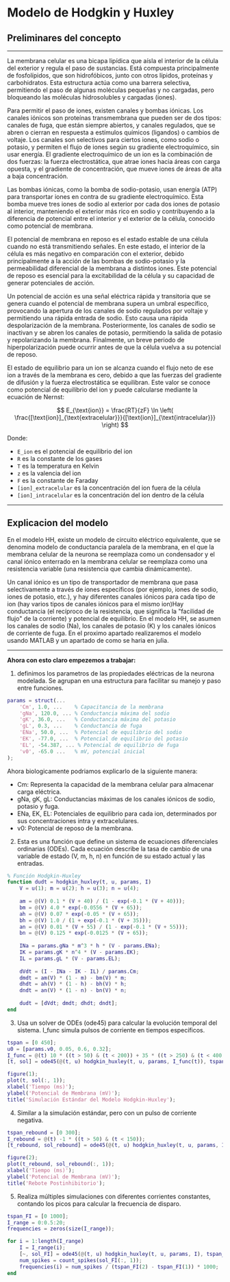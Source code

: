 # Modelo de Hodgkin y Huxley

## Preliminares del concepto 
---

La membrana celular es una bicapa lipídica que aísla el interior de la célula del exterior y regula el paso de sustancias. Está compuesta principalmente de fosfolípidos, que son hidrofóbicos, junto con otros lípidos, proteínas y carbohidratos. Esta estructura actúa como una barrera selectiva, permitiendo el paso de algunas moléculas pequeñas y no cargadas, pero bloqueando las moléculas hidrosolubles y cargadas (iones). 

Para permitir el paso de iones, existen canales y bombas iónicas. Los canales iónicos son proteínas transmembrana que pueden ser de dos tipos: canales de fuga, que están siempre abiertos, y canales regulados, que se abren o cierran en respuesta a estímulos químicos (ligandos) o cambios de voltaje. Los canales son selectivos para ciertos iones, como sodio o potasio, y permiten el flujo de iones según su gradiente electroquímico, sin usar energía. El gradiente electroquímico de un ion es la combinación de dos fuerzas: la fuerza electrostática, que atrae iones hacia áreas con carga opuesta, y el gradiente de concentración, que mueve iones de áreas de alta a baja concentración.

Las bombas iónicas, como la bomba de sodio-potasio, usan energía (ATP) para transportar iones en contra de su gradiente electroquímico. Esta bomba mueve tres iones de sodio al exterior por cada dos iones de potasio al interior, manteniendo el exterior más rico en sodio y contribuyendo a la diferencia de potencial entre el interior y el exterior de la célula, conocido como potencial de membrana.

El potencial de membrana en reposo es el estado estable de una célula cuando no está transmitiendo señales. En este estado, el interior de la célula es más negativo en comparación con el exterior, debido principalmente a la acción de las bombas de sodio-potasio y la permeabilidad diferencial de la membrana a distintos iones. Este potencial de reposo es esencial para la excitabilidad de la célula y su capacidad de generar potenciales de acción.

Un potencial de acción es una señal eléctrica rápida y transitoria que se genera cuando el potencial de membrana supera un umbral específico, provocando la apertura de los canales de sodio regulados por voltaje y permitiendo una rápida entrada de sodio. Esto causa una rápida despolarización de la membrana. Posteriormente, los canales de sodio se inactivan y se abren los canales de potasio, permitiendo la salida de potasio y repolarizando la membrana. Finalmente, un breve periodo de hiperpolarización puede ocurrir antes de que la célula vuelva a su potencial de reposo.


El estado de equilibrio para un ion se alcanza cuando el flujo neto de ese ion a través de la membrana es cero, debido a que las fuerzas del gradiente de difusión y la fuerza electrostática se equilibran. Este valor se conoce como potencial de equilibrio del ion y puede calcularse mediante la ecuación de Nernst:

$$
E_{\text{ion}} = \frac{RT}{zF} \ln \left( \frac{[\text{ion}]_{\text{extracelular}}}{[\text{ion}]_{\text{intracelular}}} \right)
$$

Donde:

- `E_ion` es el potencial de equilibrio del ion
- `R` es la constante de los gases
- `T` es la temperatura en Kelvin
- `z` es la valencia del ion
- `F` es la constante de Faraday
- `[ion]_extracelular` es la concentración del ion fuera de la célula
- `[ion]_intracelular` es la concentración del ion dentro de la célula

---
## Explicacion del modelo 

En el modelo HH, existe un modelo de circuito eléctrico equivalente, que se denomina modelo de conductancia paralela de la membrana, en el que la membrana celular de la neurona se reemplaza como un condensador y el canal iónico enterrado en la membrana celular se reemplaza como una resistencia variable (una resistencia que cambia dinámicamente).

Un canal iónico es un tipo de transportador de membrana que pasa selectivamente a través de iones específicos (por ejemplo, iones de sodio, iones de potasio, etc.), y hay diferentes canales iónicos para cada tipo de ion (hay varios tipos de canales iónicos para el mismo ion)Hay conductancia (el recíproco de la resistencia, que significa la "facilidad de flujo" de la corriente) y potencial de equilibrio. En el modelo HH, se asumen los canales de sodio (Na), los canales de potasio (K) y los canales iónicos de corriente de fuga. En el proximo apartado realizaremos el modelo usando MATLAB y un apartado de como se haria en julia.

---


**Ahora con esto claro empezemos a trabajar:**

1. definimos los parametros de las propiedades eléctricas de la neurona modelada. Se agrupan en una estructura para facilitar su manejo y paso entre funciones.

```matlab
params = struct(...
    'Cm', 1.0, ...    % Capacitancia de la membrana
    'gNa', 120.0, ... % Conductancia máxima del sodio
    'gK', 36.0, ...   % Conductancia máxima del potasio
    'gL', 0.3, ...    % Conductancia de fuga
    'ENa', 50.0, ...  % Potencial de equilibrio del sodio
    'EK', -77.0, ...  % Potencial de equilibrio del potasio
    'EL', -54.387, ... % Potencial de equilibrio de fuga
    'v0', -65.0 ...   % mV, potencial inicial
);
```

Ahora biologicamente podriamos explicarlo de la siguiente manera: 

- Cm: Representa la capacidad de la membrana celular para almacenar carga eléctrica.
- gNa, gK, gL: Conductancias máximas de los canales iónicos de sodio, potasio y fuga.
- ENa, EK, EL: Potenciales de equilibrio para cada ion, determinados por sus concentraciones intra y extracelulares.
- v0: Potencial de reposo de la membrana.

2. Esta es una función que define un sistema de ecuaciones diferenciales ordinarias (ODEs). Cada ecuación describe la tasa de cambio de una variable de estado (V, m, h, n) en función de su estado actual y las entradas.

```matlab
% Función Hodgkin-Huxley
function dudt = hodgkin_huxley(t, u, params, I)
    V = u(1); m = u(2); h = u(3); n = u(4);
    
    am = @(V) 0.1 * (V + 40) / (1 - exp(-0.1 * (V + 40)));
    bm = @(V) 4.0 * exp(-0.0556 * (V + 65));
    ah = @(V) 0.07 * exp(-0.05 * (V + 65));
    bh = @(V) 1.0 / (1 + exp(-0.1 * (V + 35)));
    an = @(V) 0.01 * (V + 55) / (1 - exp(-0.1 * (V + 55)));
    bn = @(V) 0.125 * exp(-0.0125 * (V + 65));
    
    INa = params.gNa * m^3 * h * (V - params.ENa);
    IK = params.gK * n^4 * (V - params.EK);
    IL = params.gL * (V - params.EL);
    
    dVdt = (I - INa - IK - IL) / params.Cm;
    dmdt = am(V) * (1 - m) - bm(V) * m;
    dhdt = ah(V) * (1 - h) - bh(V) * h;
    dndt = an(V) * (1 - n) - bn(V) * n;
    
    dudt = [dVdt; dmdt; dhdt; dndt];
end
```

3. Usa un solver de ODEs (ode45) para calcular la evolución temporal del sistema. I_func simula pulsos de corriente en tiempos específicos.

```matlab
tspan = [0 450];
u0 = [params.v0, 0.05, 0.6, 0.32];
I_func = @(t) 10 * ((t > 50) & (t < 200)) + 35 * ((t > 250) & (t < 400));
[t, sol] = ode45(@(t, u) hodgkin_huxley(t, u, params, I_func(t)), tspan, u0);

figure(1);
plot(t, sol(:, 1));
xlabel('Tiempo (ms)');
ylabel('Potencial de Membrana (mV)');
title('Simulación Estándar del Modelo Hodgkin-Huxley');
```

4. Similar a la simulación estándar, pero con un pulso de corriente negativa.

```matlab
tspan_rebound = [0 300];
I_rebound = @(t) -1 * ((t > 50) & (t < 150));
[t_rebound, sol_rebound] = ode45(@(t, u) hodgkin_huxley(t, u, params, I_rebound(t)), tspan_rebound, u0);

figure(2);
plot(t_rebound, sol_rebound(:, 1));
xlabel('Tiempo (ms)');
ylabel('Potencial de Membrana (mV)');
title('Rebote Postinhibitorio');
```

5. Realiza múltiples simulaciones con diferentes corrientes constantes, contando los picos para calcular la frecuencia de disparo.

```matlab
tspan_FI = [0 1000];
I_range = 0:0.5:20;
frequencies = zeros(size(I_range));

for i = 1:length(I_range)
    I = I_range(i);
    [~, sol_FI] = ode45(@(t, u) hodgkin_huxley(t, u, params, I), tspan_FI, u0);
    num_spikes = count_spikes(sol_FI(:, 1));
    frequencies(i) = num_spikes / (tspan_FI(2) - tspan_FI(1)) * 1000;
end
```




























